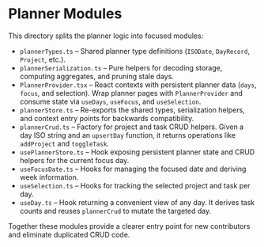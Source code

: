 # Planner Modules

This directory splits the planner logic into focused modules:

- `plannerTypes.ts` – Shared planner type definitions (`ISODate`, `DayRecord`, `Project`, etc.).
- `plannerSerialization.ts` – Pure helpers for decoding storage, computing aggregates, and pruning stale days.
- `PlannerProvider.tsx` – React contexts with persistent planner data (`days`, `focus`, and selection). Wrap planner pages with `PlannerProvider` and consume state via `useDays`, `useFocus`, and `useSelection`.
- `plannerStore.ts` – Re-exports the shared types, serialization helpers, and context entry points for backwards compatibility.
- `plannerCrud.ts` – Factory for project and task CRUD helpers. Given a day ISO string and an `upsertDay` function, it returns operations like `addProject` and `toggleTask`.
- `usePlannerStore.ts` – Hook exposing persistent planner state and CRUD helpers for the current focus day.
- `useFocusDate.ts` – Hooks for managing the focused date and deriving week information.
- `useSelection.ts` – Hooks for tracking the selected project and task per day.
- `useDay.ts` – Hook returning a convenient view of any day. It derives task counts and reuses `plannerCrud` to mutate the targeted day.

Together these modules provide a clearer entry point for new contributors and eliminate duplicated CRUD code.
